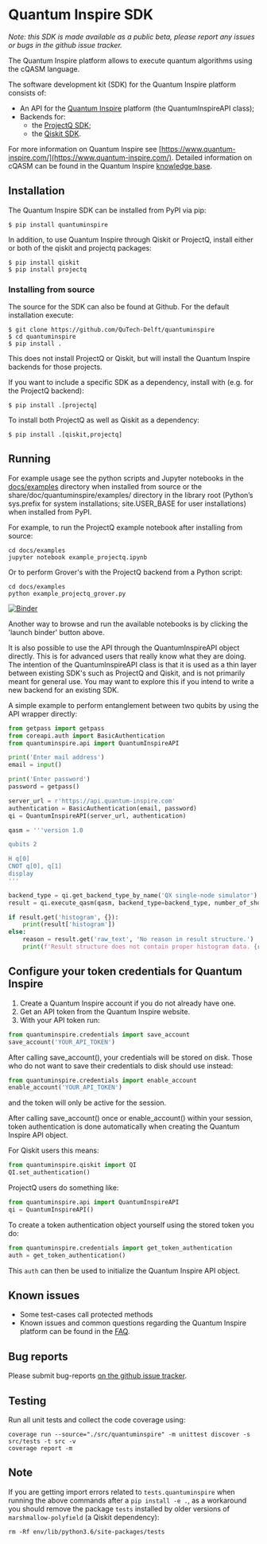 # Quantum Inspire SDK

*Note: this SDK is made available as a public beta, please report any
issues or bugs in the github issue tracker.*

The Quantum Inspire platform allows to execute quantum algorithms using the cQASM language. 

The software development kit (SDK) for the Quantum Inspire platform consists of:

* An API for the [Quantum Inspire](https://www.quantum-inspire.com/) platform (the QuantumInspireAPI class);
* Backends for:
  * the [ProjectQ SDK](https://github.com/ProjectQ-Framework/ProjectQ);
  * the [Qiskit SDK](https://qiskit.org/).

For more information on Quantum Inspire see
[https://www.quantum-inspire.com/](https://www.quantum-inspire.com/). Detailed information
on cQASM can be found in the Quantum Inspire
[knowledge base](https://www.quantum-inspire.com/kbase/advanced-guide/).


## Installation

The Quantum Inspire SDK can be installed from PyPI via pip:

```
$ pip install quantuminspire
```

In addition, to use Quantum Inspire through Qiskit or ProjectQ, install either or both of
the qiskit and projectq packages:

```
$ pip install qiskit
$ pip install projectq
```

### Installing from source

The source for the SDK can also be found at Github. For the default installation execute:

```
$ git clone https://github.com/QuTech-Delft/quantuminspire
$ cd quantuminspire
$ pip install .
```

This does not install ProjectQ or Qiskit, but will install the Quantum Inspire backends for
those projects.

If you want to include a specific SDK as a dependency, install with
(e.g. for the ProjectQ backend):

```
$ pip install .[projectq]
```

To install both ProjectQ as well as Qiskit as a dependency:

```
$ pip install .[qiskit,projectq]
```

## Running

For example usage see the python scripts and Jupyter notebooks in the [docs/examples](docs/examples) directory
when installed from source or the share/doc/quantuminspire/examples/ directory in the
library root (Python’s sys.prefix for system installations; site.USER_BASE for user
installations) when installed from PyPI.

For example, to run the ProjectQ example notebook after installing from source:

```
cd docs/examples
jupyter notebook example_projectq.ipynb
```

Or to perform Grover's with the ProjectQ backend from a Python script:

```
cd docs/examples
python example_projectq_grover.py
```

[![Binder](https://mybinder.org/badge_logo.svg)](https://mybinder.org/v2/gh/QuTech-Delft/quantuminspire/master?filepath=docs)

Another way to browse and run the available notebooks is by clicking the 'launch binder' button above.

It is also possible to use the API through the QuantumInspireAPI object
directly. This is for advanced users that really know what they are
doing. The intention of the QuantumInspireAPI class is that it is used
as a thin layer between existing SDK's such as ProjectQ and Qiskit,
and is not primarily meant for general use. You may want to explore this
if you intend to write a new backend for an existing SDK.

A simple example to perform entanglement between two qubits by using the
API wrapper directly:

```python
from getpass import getpass
from coreapi.auth import BasicAuthentication
from quantuminspire.api import QuantumInspireAPI

print('Enter mail address')
email = input()

print('Enter password')
password = getpass()

server_url = r'https://api.quantum-inspire.com'
authentication = BasicAuthentication(email, password)
qi = QuantumInspireAPI(server_url, authentication)

qasm = '''version 1.0

qubits 2

H q[0]
CNOT q[0], q[1]
display
'''

backend_type = qi.get_backend_type_by_name('QX single-node simulator')
result = qi.execute_qasm(qasm, backend_type=backend_type, number_of_shots=1024)

if result.get('histogram', {}):
    print(result['histogram'])
else:
    reason = result.get('raw_text', 'No reason in result structure.')
    print(f'Result structure does not contain proper histogram data. {reason}')
```

## Configure your token credentials for Quantum Inspire

1. Create a Quantum Inspire account if you do not already have one.
2. Get an API token from the Quantum Inspire website.
3. With your API token run: 
```python
from quantuminspire.credentials import save_account
save_account('YOUR_API_TOKEN')
```
After calling save_account(), your credentials will be stored on disk.
Those who do not want to save their credentials to disk should use instead:
```python
from quantuminspire.credentials import enable_account
enable_account('YOUR_API_TOKEN')
```
and the token will only be active for the session.

After calling save_account() once or enable_account() within your session, token authentication is done automatically
when creating the Quantum Inspire API object.

For Qiskit users this means:
```python
from quantuminspire.qiskit import QI
QI.set_authentication()
```
ProjectQ users do something like:
```python
from quantuminspire.api import QuantumInspireAPI
qi = QuantumInspireAPI()
```
To create a token authentication object yourself using the stored token you do:
```python
from quantuminspire.credentials import get_token_authentication
auth = get_token_authentication()
```
This `auth` can then be used to initialize the Quantum Inspire API object.
 ## Known issues

* Some test-cases call protected methods
* Known issues and common questions regarding the Quantum Inspire platform
  can be found in the [FAQ](https://www.quantum-inspire.com/faq/).
 
## Bug reports

Please submit bug-reports [on the github issue tracker](https://github.com/QuTech-Delft/quantuminspire/issues).

## Testing

Run all unit tests and collect the code coverage using:

```
coverage run --source="./src/quantuminspire" -m unittest discover -s src/tests -t src -v
coverage report -m
```

## Note

If you are getting import errors related to `tests.quantuminspire` when running
the above commands after a `pip install -e .`, as a workaround you should remove
the package `tests` installed by older versions of `marshmallow-polyfield` (a Qiskit
dependency):

`rm -Rf env/lib/python3.6/site-packages/tests`

